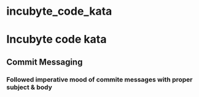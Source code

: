 # incubyte_code_kata
<H1>Incubyte code kata</H1>
<H2> Commit Messaging
<H3> Followed imperative mood of commite messages with proper subject & body</H3>
